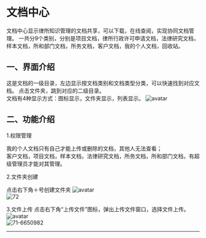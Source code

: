 # 文档中心

文档中心显示律所知识管理的文档共享，可以下载，在线查阅，实现协同文档管理。 一共分9个类别，分别是项目文档，律所行政许可申请文档，法律研究文档，样本文档，所和部门文档，所务文档，客户文档，我的个人文档，回收站。

## 一、界面介绍

这是文档的一级目录，左边显示按文档类别和文档类型分类，可以快速找到对应文档。 点击文件夹，跳到对应的二级目录。  
文档有4种显示方式：图标显示，文件夹显示，列表显示。
![avatar](assets/yemianjieshaotupian.png)  

## 二、功能介绍

1.权限管理

我的个人文档只有自己才能上传或删除的文档，其他人无法查看；  
客户文档，项目文档，样本文档，法律研究文档，所务文档，所和部门文档，有超级管理员才能对其管理。

2.文件夹创建

点击右下角＋号创建文件夹
![avatar](assets/shangchuanwenjianjia.png)  
![72](assets/72.png)

3.文件上传
点击右下角“上传文件”图标，弹出上传文件窗口，选择文件上传。
![avatar](assets/shangchuanwenjian.png)  
![71-6650982](assets/71-6650982.png)

***
